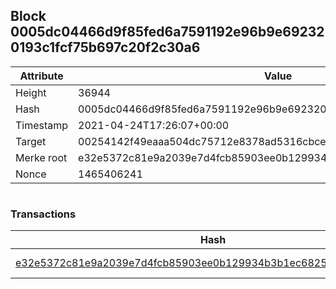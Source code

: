 ## Block 0005dc04466d9f85fed6a7591192e96b9e692320193c1fcf75b697c20f2c30a6

Attribute | Value
--- | ---
Height | 36944
Hash | 0005dc04466d9f85fed6a7591192e96b9e692320193c1fcf75b697c20f2c30a6
Timestamp | 2021-04-24T17:26:07+00:00
Target | 00254142f49eaaa504dc75712e8378ad5316cbcead634704b3734b6271167cc4
Merke root | e32e5372c81e9a2039e7d4fcb85903ee0b129934b3b1ec6825f10f9780c03c24
Nonce | 1465406241

```

```

### Transactions

Hash | Amount
--- | ---
[e32e5372c81e9a2039e7d4fcb85903ee0b129934b3b1ec6825f10f9780c03c24](e32e5372c81e9a2039e7d4fcb85903ee0b129934b3b1ec6825f10f9780c03c24.md) | 10.00000000 SKEPTI 
